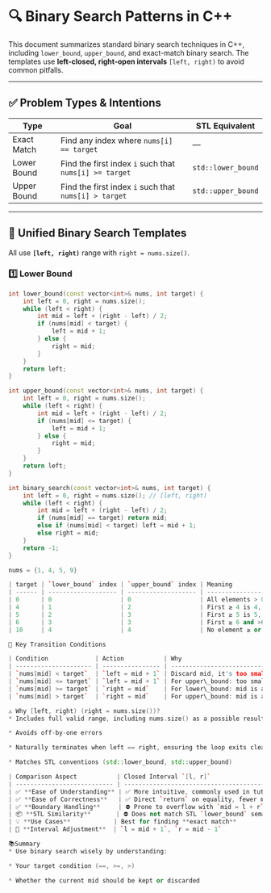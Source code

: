# 🔍 Binary Search Patterns in C++

This document summarizes standard binary search techniques in C++, including `lower_bound`, `upper_bound`, and exact-match binary search. The templates use **left-closed, right-open intervals** `[left, right)` to avoid common pitfalls.

---

## ✅ Problem Types & Intentions

| Type           | Goal                                 | STL Equivalent         |
|----------------|--------------------------------------|------------------------|
| Exact Match    | Find any index where `nums[i] == target` | —                      |
| Lower Bound    | Find the first index `i` such that `nums[i] >= target` | `std::lower_bound` |
| Upper Bound    | Find the first index `i` such that `nums[i] > target`  | `std::upper_bound`  |

---

## 🧱 Unified Binary Search Templates

All use **`[left, right)`** range with `right = nums.size()`.

### 1️⃣ Lower Bound

```cpp
int lower_bound(const vector<int>& nums, int target) {
    int left = 0, right = nums.size();
    while (left < right) {
        int mid = left + (right - left) / 2;
        if (nums[mid] < target) {
            left = mid + 1;
        } else {
            right = mid;
        }
    }
    return left;
}

int upper_bound(const vector<int>& nums, int target) {
    int left = 0, right = nums.size();
    while (left < right) {
        int mid = left + (right - left) / 2;
        if (nums[mid] <= target) {
            left = mid + 1;
        } else {
            right = mid;
        }
    }
    return left;
}

int binary_search(const vector<int>& nums, int target) {
    int left = 0, right = nums.size(); // [left, right)
    while (left < right) {
        int mid = left + (right - left) / 2;
        if (nums[mid] == target) return mid;
        else if (nums[mid] < target) left = mid + 1;
        else right = mid;
    }
    return -1;
}

nums = {1, 4, 5, 9}

| target | `lower_bound` index | `upper_bound` index | Meaning                 |
| ------ | ------------------- | ------------------- | ----------------------- |
| 0      | 0                   | 0                   | All elements > 0        |
| 4      | 1                   | 2                   | First ≥ 4 is 4, >4 is 5 |
| 5      | 2                   | 3                   | First ≥ 5 is 5, >5 is 9 |
| 6      | 3                   | 3                   | First ≥ 6 and >6 is 9   |
| 10     | 4                   | 4                   | No element ≥ or > 10    |

🧠 Key Transition Conditions

| Condition             | Action           | Why                                  |
| --------------------- | ---------------- | ------------------------------------ |
| `nums[mid] < target`  | `left = mid + 1` | Discard mid, it's too small          |
| `nums[mid] <= target` | `left = mid + 1` | For upper\_bound: too small or equal |
| `nums[mid] >= target` | `right = mid`    | For lower\_bound: mid is a candidate |
| `nums[mid] > target`  | `right = mid`    | For upper\_bound: mid is a candidate |

⚠️ Why [left, right) (right = nums.size())?
* Includes full valid range, including nums.size() as a possible result

* Avoids off-by-one errors

* Naturally terminates when left == right, ensuring the loop exits cleanly

* Matches STL conventions (std::lower_bound, std::upper_bound)

| Comparison Aspect           | Closed Interval `[l, r]`                      | Open Interval `[l, r)`                                          |
| --------------------------- | --------------------------------------------- | --------------------------------------------------------------- |
| ✅ **Ease of Understanding** | ✅ More intuitive, commonly used in tutorials  | ⛔ More abstract, harder for beginners to grasp                  |
| ✅ **Ease of Correctness**   | ✅ Direct `return` on equality, fewer mistakes | ⛔ Requires additional post-check after loop                     |
| ✅ **Boundary Handling**     | ⛔ Prone to overflow with `mid = l + r`        | ✅ Safer and consistent with STL convention                      |
| 📦 **STL Similarity**       | ⛔ Does not match STL `lower_bound` semantics  | ✅ Aligns with STL `lower_bound` style                           |
| 💡 **Use Cases**            | Best for finding **exact match**              | Ideal for finding the **first position** satisfying a condition |
| 📏 **Interval Adjustment**  | `l = mid + 1`, `r = mid - 1`                  | `l = mid + 1`, `r = mid`                                        |

📚Summary
* Use binary search wisely by understanding:

* Your target condition (==, >=, >)

* Whether the current mid should be kept or discarded


